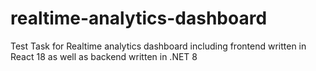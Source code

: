 # realtime-analytics-dashboard
Test Task for Realtime analytics dashboard including frontend written in React 18 as well as backend written in .NET 8
